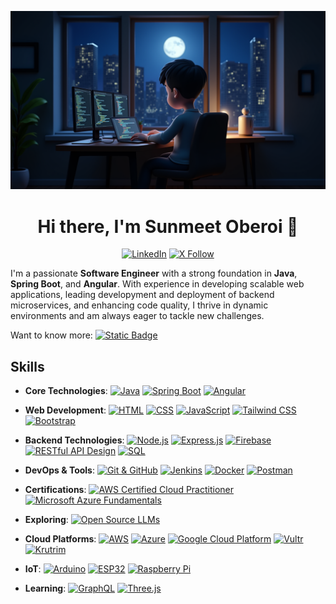 <p align="center">
  <img src="https://raw.githubusercontent.com/SunmeetOberoi/SunmeetOberoi/main/banner.png" alt="Profile Banner" width="800">
</p>

<h1 align="center">Hi there, I'm Sunmeet Oberoi 👋</h1>

<div align="center">

[![LinkedIn](https://img.shields.io/badge/LinkedIn-0077B5?style=for-the-badge&logo=linkedin&logoColor=white)](https://www.linkedin.com/in/sunmeet-oberoi/)
[![X Follow](https://img.shields.io/twitter/follow/sunmeet_oberoi)](https://twitter.com/sunmeet_oberoi)



</div>

I'm a passionate **Software Engineer** with a strong foundation in **Java**, **Spring Boot**, and **Angular**. With experience in developing scalable web applications, leading developyment and deployment of backend microservices, and enhancing code quality, I thrive in dynamic environments and am always eager to tackle new challenges.

Want to know more:  [![Static Badge](https://img.shields.io/badge/Check%20out%20my%20website-FF0066)](https://sunmeetoberoi.com)

## Skills
- **Core Technologies**:
  [![Java](https://img.shields.io/badge/Java-ED8B00?style=for-the-badge&logo=java&logoColor=white)](https://www.oracle.com/java/)
  [![Spring Boot](https://img.shields.io/badge/Spring_Boot-6DB33F?style=for-the-badge&logo=spring&logoColor=white)](https://spring.io/projects/spring-boot)
  [![Angular](https://img.shields.io/badge/Angular-E23237?style=for-the-badge&logo=angular&logoColor=white)](https://angular.io/)

- **Web Development**:
  [![HTML](https://img.shields.io/badge/HTML-E34F26?style=for-the-badge&logo=html5&logoColor=white)](https://developer.mozilla.org/en-US/docs/Web/HTML)
  [![CSS](https://img.shields.io/badge/CSS-1572B6?style=for-the-badge&logo=css3&logoColor=white)](https://developer.mozilla.org/en-US/docs/Web/CSS)
  [![JavaScript](https://img.shields.io/badge/JavaScript-F7DF1E?style=for-the-badge&logo=javascript&logoColor=black)](https://developer.mozilla.org/en-US/docs/Web/JavaScript)
  [![Tailwind CSS](https://img.shields.io/badge/Tailwind_CSS-38B2AC?style=for-the-badge&logo=tailwind-css&logoColor=white)](https://tailwindcss.com/)
  [![Bootstrap](https://img.shields.io/badge/Bootstrap-563D7C?style=for-the-badge&logo=bootstrap&logoColor=white)](https://getbootstrap.com/)

- **Backend Technologies**:
  [![Node.js](https://img.shields.io/badge/Node.js-339933?style=for-the-badge&logo=node.js&logoColor=white)](https://nodejs.org/)
  [![Express.js](https://img.shields.io/badge/Express.js-000000?style=for-the-badge&logo=express&logoColor=white)](https://expressjs.com/)
  [![Firebase](https://img.shields.io/badge/Firebase-FFCA28?style=for-the-badge&logo=firebase&logoColor=black)](https://firebase.google.com/)
  [![RESTful API Design](https://img.shields.io/badge/RESTful_API_Design-00A1E0?style=for-the-badge&logo=api&logoColor=white)](https://www.restapitutorial.com/)
  [![SQL](https://img.shields.io/badge/SQL-003B57?style=for-the-badge&logo=sqlite&logoColor=white)](https://www.mysql.com/)

- **DevOps & Tools**:
  [![Git & GitHub](https://img.shields.io/badge/Git_%26_GitHub-F05032?style=for-the-badge&logo=git&logoColor=white)](https://git-scm.com/)
  [![Jenkins](https://img.shields.io/badge/Jenkins-D24939?style=for-the-badge&logo=jenkins&logoColor=white)](https://www.jenkins.io/)
  [![Docker](https://img.shields.io/badge/Docker-2496ED?style=for-the-badge&logo=docker&logoColor=white)](https://www.docker.com/)
  [![Postman](https://img.shields.io/badge/Postman-FF6C37?style=for-the-badge&logo=postman&logoColor=white)](https://www.postman.com/)

- **Certifications**:
  [![AWS Certified Cloud Practitioner](https://img.shields.io/badge/AWS_Certified_Cloud_Practitioner-232F3E?style=for-the-badge&logo=amazon-aws&logoColor=white)](https://aws.amazon.com/certification/certified-cloud-practitioner/)
  [![Microsoft Azure Fundamentals](https://img.shields.io/badge/Microsoft_Azure_Fundamentals-0078D4?style=for-the-badge&logo=microsoft-azure&logoColor=white)](https://learn.microsoft.com/en-us/certifications/azure-fundamentals/)

- **Exploring**:
  [![Open Source LLMs](https://img.shields.io/badge/Open_Source_LLMs-3D3D3D?style=for-the-badge&logo=opensource&logoColor=white)](https://ollama.com/)

- **Cloud Platforms**:
  [![AWS](https://img.shields.io/badge/AWS-232F3E?style=for-the-badge&logo=amazon-aws&logoColor=white)](https://aws.amazon.com/)
  [![Azure](https://img.shields.io/badge/Azure-0078D4?style=for-the-badge&logo=microsoft-azure&logoColor=white)](https://azure.microsoft.com/)
  [![Google Cloud Platform](https://img.shields.io/badge/Google_Cloud_Platform-4285F4?style=for-the-badge&logo=google-cloud&logoColor=white)](https://cloud.google.com/)
  [![Vultr](https://img.shields.io/badge/Vultr-0074D9?style=for-the-badge&logo=vultr&logoColor=white)](https://www.vultr.com/)
  [![Krutrim](https://img.shields.io/badge/Krutrim-000000?style=for-the-badge&logo=cloud&logoColor=white)](https://cloud.olakrutrim.com/)
    
- **IoT**:
  [![Arduino](https://img.shields.io/badge/Arduino-00979D?style=for-the-badge&logo=arduino&logoColor=white)](https://www.arduino.cc/)
  [![ESP32](https://img.shields.io/badge/ESP32-4B9F4F?style=for-the-badge&logo=espressif&logoColor=white)](https://www.espressif.com/en/products/socs/esp32)
  [![Raspberry Pi](https://img.shields.io/badge/Raspberry_Pi-C51A4A?style=for-the-badge&logo=raspberry-pi&logoColor=white)](https://www.raspberrypi.org/)


- **Learning**:
  [![GraphQL](https://img.shields.io/badge/GraphQL-E10098?style=for-the-badge&logo=graphql&logoColor=white)](https://graphql.org/)
  [![Three.js](https://img.shields.io/badge/Three.js-000000?style=for-the-badge&logo=three.js&logoColor=white)](https://threejs.org/)

